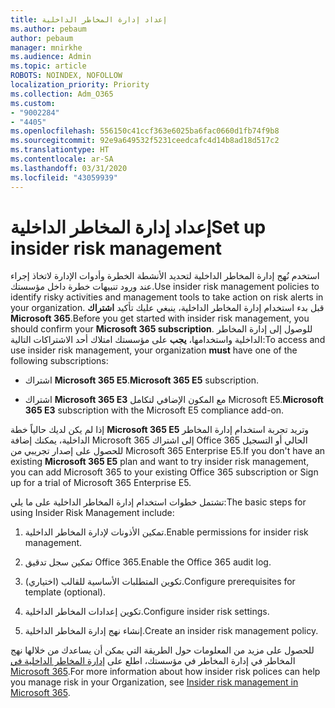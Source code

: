 ```yaml
---
title: إعداد إدارة المخاطر الداخلية
ms.author: pebaum
author: pebaum
manager: mnirkhe
ms.audience: Admin
ms.topic: article
ROBOTS: NOINDEX, NOFOLLOW
localization_priority: Priority
ms.collection: Adm_O365
ms.custom:
- "9002284"
- "4405"
ms.openlocfilehash: 556150c41ccf363e6025ba6fac0660d1fb74f9b8
ms.sourcegitcommit: 92e9a649532f5231ceedcafc4d14b8ad18d517c2
ms.translationtype: HT
ms.contentlocale: ar-SA
ms.lasthandoff: 03/31/2020
ms.locfileid: "43059939"
---
```

# <a name="set-up-insider-risk-management"></a><span data-ttu-id="fc948-102">إعداد إدارة المخاطر الداخلية</span><span class="sxs-lookup"><span data-stu-id="fc948-102">Set up insider risk management</span></span>

<span data-ttu-id="fc948-103">استخدم نُهج إدارة المخاطر الداخلية لتحديد الأنشطة الخطرة وأدوات الإدارة لاتخاذ إجراء عند ورود تنبيهات خطرة داخل مؤسستك.</span><span class="sxs-lookup"><span data-stu-id="fc948-103">Use insider risk management policies to identify risky activities and management tools to take action on risk alerts in your organization.</span></span> <span data-ttu-id="fc948-104">قبل بدء استخدام إدارة المخاطر الداخلية، ينبغي عليك تأكيد **اشتراك Microsoft 365**.</span><span class="sxs-lookup"><span data-stu-id="fc948-104">Before you get started with insider risk management, you should confirm your **Microsoft 365 subscription**.</span></span> <span data-ttu-id="fc948-105">للوصول إلى إدارة المخاطر الداخلية واستخدامها، **يجب** على مؤسستك امتلاك أحد الاشتراكات التالية:</span><span class="sxs-lookup"><span data-stu-id="fc948-105">To access and use insider risk management, your organization **must** have one of the following subscriptions:</span></span>

- <span data-ttu-id="fc948-106">اشتراك **Microsoft 365 E5**.</span><span class="sxs-lookup"><span data-stu-id="fc948-106">**Microsoft 365 E5** subscription.</span></span>

- <span data-ttu-id="fc948-107">اشتراك **Microsoft 365 E3** مع المكون الإضافي لتكامل Microsoft E5.</span><span class="sxs-lookup"><span data-stu-id="fc948-107">**Microsoft 365 E3** subscription with the Microsoft E5 compliance add-on.</span></span>

<span data-ttu-id="fc948-108">إذا لم يكن لديك حالياً خطة **Microsoft 365 E5** وتريد تجربة استخدام إدارة المخاطر الداخلية، يمكنك إضافة Microsoft 365 إلى اشتراك Office 365 الحالي أو التسجيل للحصول على إصدار تجريبي من Microsoft 365 Enterprise E5.</span><span class="sxs-lookup"><span data-stu-id="fc948-108">If you don't have an existing **Microsoft 365 E5** plan and want to try insider risk management, you can add Microsoft 365 to your existing Office 365 subscription or Sign up for a trial of Microsoft 365 Enterprise E5.</span></span>

<span data-ttu-id="fc948-109">تشتمل خطوات استخدام إدارة المخاطر الداخلية على ما يلي:</span><span class="sxs-lookup"><span data-stu-id="fc948-109">The basic steps for using Insider Risk Management include:</span></span>

1. <span data-ttu-id="fc948-110">تمكين الأذونات لإدارة المخاطر الداخلية.</span><span class="sxs-lookup"><span data-stu-id="fc948-110">Enable permissions for insider risk management.</span></span>

2. <span data-ttu-id="fc948-111">تمكين سجل تدقيق Office 365.</span><span class="sxs-lookup"><span data-stu-id="fc948-111">Enable the Office 365 audit log.</span></span>

3. <span data-ttu-id="fc948-112">تكوين المتطلبات الأساسية للقالب (اختياري).</span><span class="sxs-lookup"><span data-stu-id="fc948-112">Configure prerequisites for template (optional).</span></span>

4. <span data-ttu-id="fc948-113">تكوين إعدادات المخاطر الداخلية.</span><span class="sxs-lookup"><span data-stu-id="fc948-113">Configure insider risk settings.</span></span>

5. <span data-ttu-id="fc948-114">إنشاء نهج إدارة المخاطر الداخلية.</span><span class="sxs-lookup"><span data-stu-id="fc948-114">Create an insider risk management policy.</span></span>

<span data-ttu-id="fc948-115">للحصول على مزيد من المعلومات حول الطريقة التي يمكن أن يساعدك من خلالها نهج المخاطر في إدارة المخاطر في مؤسستك، اطلع على [إدارة المخاطر الداخلية في Microsoft 365](https://go.microsoft.com/fwlink/?linkid=2123907).</span><span class="sxs-lookup"><span data-stu-id="fc948-115">For more information about how insider risk polices can help you manage risk in your Organization, see [Insider risk management in Microsoft 365](https://go.microsoft.com/fwlink/?linkid=2123907).</span></span>
